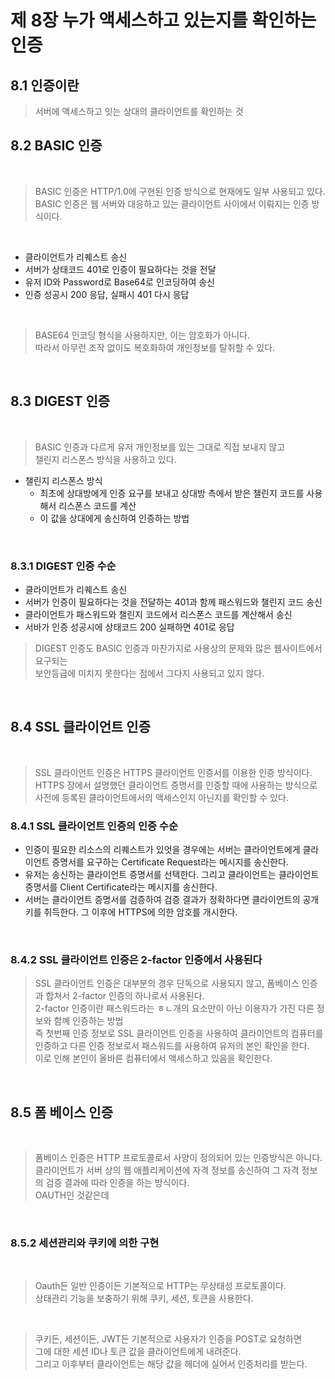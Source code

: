 # 제 8장 누가 액세스하고 있는지를 확인하는 인증

## 8.1 인증이란

> 서버에 액세스하고 잇는 상대의 클라이언트를 확인하는 것

## 8.2 BASIC 인증

</br>

> BASIC 인증은 HTTP/1.0에 구현된 인증 방식으로 현재에도 일부 사용되고 있다.  
> BASIC 인증은 웹 서버와 대응하고 있는 클라이언트 사이에서 이뤄지는 인증 방식이다.

</br>

- 클라이언트가 리퀘스트 송신
- 서버가 상태코드 401로 인증이 필요하다는 것을 전달
- 유저 ID와 Password로 Base64로 인코딩하여 송신
- 인증 성공시 200 응답, 실패시 401 다시 응답

</br>

> BASE64 인코딩 형식을 사용하지만, 이는 암호화가 아니다.  
> 따라서 아무런 조작 없이도 복호화하여 개인정보를 탈취할 수 있다.

</br>

## 8.3 DIGEST 인증

</br>

> BASIC 인증과 다르게 유저 개인정보를 있는 그대로 직접 보내지 않고  
> 챌린지 리스폰스 방식을 사용하고 있다.

- 챌린지 리스폰스 방식
  - 최초에 상대방에게 인증 요구를 보내고 상대방 측에서 받은 챌린지 코드를 사용해서 리스폰스 코드를 계산
  - 이 값을 상대에게 송신하여 인증하는 방법

</br>

### 8.3.1 DIGEST 인증 수순

- 클라이언트가 리퀘스트 송신
- 서버가 인증이 필요하다는 것을 전달하는 401과 함께 패스워드와 챌린지 코드 송신
- 클라이언트가 패스워드와 챌린지 코드에서 리스폰스 코드를 계산해서 송신
- 서바가 인증 성공시에 상태코드 200 실패하면 401로 응답

> DIGEST 인증도 BASIC 인증과 마찬가지로 사용상의 문제와 많은 웹사이트에서 요구되는  
> 보안등급에 미치지 못한다는 점에서 그다지 사용되고 있지 않다.

</br>

## 8.4 SSL 클라이언트 인증

</br>

> SSL 클라이언트 인증은 HTTPS 클라이언트 인증서를 이용한 인증 방식이다.  
> HTTPS 장에서 설명했던 클라이언트 증명서를 인증할 때에 사용하는 방식으로  
> 사전에 등록된 클라이언트에서의 액세스인지 아닌지를 확인할 수 있다.

### 8.4.1 SSL 클라이언트 인증의 인증 수순

- 인증이 필요한 리소스의 리퀘스트가 있엇을 경우에는 서버는 클라이언트에게 클라이언트 증명서를 요구하는 Certificate Request라는 메시지를 송신한다.
- 유저는 송신하는 클라이언트 증명서를 선택한다. 그리고 클라이언트는 클라이언트 증명서를 Client Certificate라는 메시지를 송신한다.
- 서버는 클라이언트 증명서를 검증하여 검증 결과가 정확하다면 클라이언트의 공개키를 취득한다. 그 이후에 HTTPS에 의한 암호를 개시한다.

</br>

### 8.4.2 SSL 클라이언트 인증은 2-factor 인증에서 사용된다

> SSL 클라이언트 인증은 대부분의 경우 단독으로 사용되지 않고, 폼베이스 인증과 합쳐서 2-factor 인증의 하나로서 사용된다.  
> 2-factor 인증이란 패스워드라는 ㅎㄴ개의 요소만이 아닌 이용자가 가진 다른 정보와 함꼐 인증하는 방법  
> 즉 첫번째 인증 정보로 SSL 클라이언트 인증을 사용하여 클라이언트의 컴퓨터를 인증하고 다른 인증 정보로서 패스워드를 사용하여 유저의 본인 확인을 한다.  
> 이로 인해 본인이 올바른 컴퓨터에서 액세스하고 있음을 확인한다.

</br>

## 8.5 폼 베이스 인증

</br>

> 폼베이스 인증은 HTTP 프로토콜로서 사양이 정의되어 있는 인증방식은 아니다.  
> 클라이언트가 서버 상의 웹 애플리케이션에 자격 정보를 송신하여 그 자격 정보의 검증 결과에 따라 인증을 하는 방식이다.  
> OAUTH인 것같은데

</br>

### 8.5.2 세션관리와 쿠키에 의한 구현

</br>

> Oauth든 일반 인증이든 기본적으로 HTTP는 무상태성 프로토콜이다.  
> 상태관리 기능을 보충하기 위해 쿠키, 세션, 토큰을 사용한다.

</br>

> 쿠키든, 세션이든, JWT든 기본적으로 사용자가 인증을 POST로 요청하면  
> 그에 대한 세션 ID나 토큰 값을 클라이언트에게 내려준다.  
> 그리고 이후부터 클라이언트는 해당 값을 헤더에 실어서 인증처리를 받는다.

</br>
